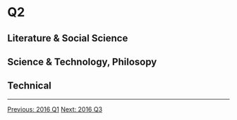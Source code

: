 # Q2

## Literature & Social Science


## Science & Technology, Philosopy

## Technical


------------------------------------------------------
  [Previous: 2016 Q1](2016_Q1.md)          [Next: 2016 Q3](2016_Q3.md)
